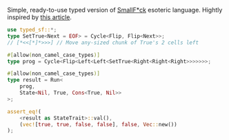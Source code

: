 Simple, ready-to-use typed version of [SmallF*ck](https://esolangs.org/wiki/Smallfuck) esoteric language. Hightly inspired by [this article](https://sdleffler.github.io/RustTypeSystemTuringComplete/).

```rust
use typed_sf::*;
type SetTrue<Next = EOF> = Cycle<Flip, Flip<Next>>;
// [*<<[*]*>>>] // Move any-sized chunk of True's 2 cells left

#[allow(non_camel_case_types)]
type prog = Cycle<Flip<Left<Left<SetTrue<Right<Right<Right>>>>>>>;

#[allow(non_camel_case_types)]
type result = Run<
    prog,
    State<Nil, True, Cons<True, Nil>>
>;

assert_eq!(
    <result as StateTrait>::val(),
    (vec![true, true, false, false], false, Vec::new())
);
```